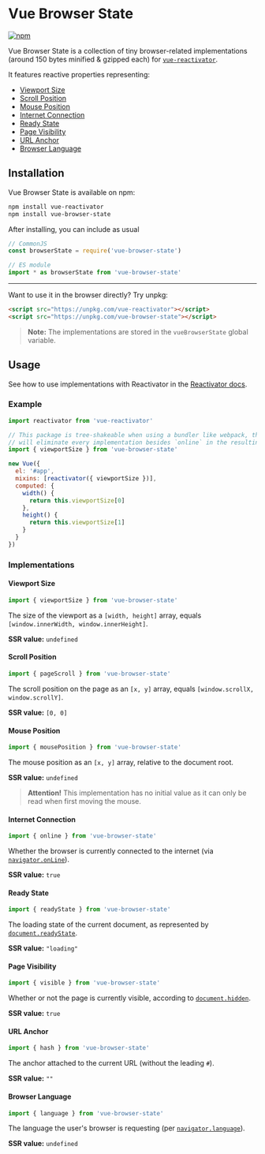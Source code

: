 # Vue Browser State

[![npm](https://img.shields.io/npm/v/vue-browser-state.svg)](https://www.npmjs.com/package/vue-browser-state)

Vue Browser State is a collection of tiny browser-related implementations (around 150 bytes minified & gzipped each) for [`vue-reactivator`](https://npmjs.com/package/vue-reactivator).

It features reactive properties representing:

- [Viewport Size](#viewport-size)
- [Scroll Position](#scroll-position)
- [Mouse Position](#mouse-position)
- [Internet Connection](#internet-connection)
- [Ready State](#ready-state)
- [Page Visibility](#page-visibility)
- [URL Anchor](#url-anchor)
- [Browser Language](#browser-language)

## Installation

Vue Browser State is available on npm:

```bash
npm install vue-reactivator
npm install vue-browser-state
```

After installing, you can include as usual

```js
// CommonJS
const browserState = require('vue-browser-state')

// ES module
import * as browserState from 'vue-browser-state'
```

---

Want to use it in the browser directly? Try unpkg:

```html
<script src="https://unpkg.com/vue-reactivator"></script>
<script src="https://unpkg.com/vue-browser-state"></script>
```

> **Note:** The implementations are stored in the `vueBrowserState` global variable.

## Usage

See how to use implementations with Reactivator in the [Reactivator docs](https://github.com/Loilo/vue-reactivator#usage).

### Example

```js
import reactivator from 'vue-reactivator'

// This package is tree-shakeable when using a bundler like webpack, this means it
// will eliminate every implementation besides `online` in the resulting bundle
import { viewportSize } from 'vue-browser-state'

new Vue({
  el: '#app',
  mixins: [reactivator({ viewportSize })],
  computed: {
    width() {
      return this.viewportSize[0]
    },
    height() {
      return this.viewportSize[1]
    }
  }
})
```

### Implementations

#### Viewport Size

```js
import { viewportSize } from 'vue-browser-state'
```

The size of the viewport as a `[width, height]` array, equals `[window.innerWidth, window.innerHeight]`.

**SSR value:** `undefined`

#### Scroll Position

```js
import { pageScroll } from 'vue-browser-state'
```

The scroll position on the page as an `[x, y]` array, equals `[window.scrollX, window.scrollY]`.

**SSR value:** `[0, 0]`

#### Mouse Position

```js
import { mousePosition } from 'vue-browser-state'
```

The mouse position as an `[x, y]` array, relative to the document root.

**SSR value:** `undefined`

> **Attention!** This implementation has no initial value as it can only be read when first moving the mouse.

#### Internet Connection

```js
import { online } from 'vue-browser-state'
```

Whether the browser is currently connected to the internet (via [`navigator.onLine`](https://developer.mozilla.org/docs/Web/API/NavigatorOnLine/onLine)).

**SSR value:** `true`

#### Ready State

```js
import { readyState } from 'vue-browser-state'
```

The loading state of the current document, as represented by [`document.readyState`](https://developer.mozilla.org/docs/Web/API/Document/readyState).

**SSR value:** `"loading"`

#### Page Visibility

```js
import { visible } from 'vue-browser-state'
```

Whether or not the page is currently visible, according to [`document.hidden`](https://developer.mozilla.org/docs/Web/API/Document/hidden).

**SSR value:** `true`

#### URL Anchor

```js
import { hash } from 'vue-browser-state'
```

The anchor attached to the current URL (without the leading `#`).

**SSR value:** `""`

#### Browser Language

```js
import { language } from 'vue-browser-state'
```

The language the user's browser is requesting (per [`navigator.language`](https://developer.mozilla.org/docs/Web/API/NavigatorLanguage/language)).

**SSR value:** `undefined`
